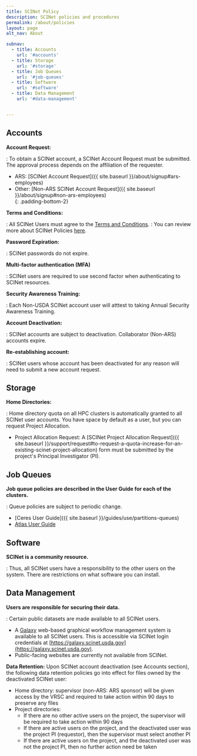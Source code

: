 ```yaml
---
title: SCINet Policy
description: SCINet policies and procedures
permalink: /about/policies
layout: page
alt_nav: About

subnav:
  - title: Accounts 
    url: '#accounts'
  - title: Storage
    url: '#storage'
  - title: Job Queues 
    url: '#job-queues'
  - title: Software 
    url: '#software'
  - title: Data Management
    url: '#data-management'


---
```


## Accounts

**Account Request:**  

:  To obtain a SCINet account, a SCINet Account Request must be submitted.  The approval process depends on the affiliation of the requester. 

   * ARS: [SCINet Account Request]({{ site.baseurl }}/about/signup#ars-employees)
   * Other: [Non-ARS SCINet Account Request]({{ site.baseurl }}/about/signup#non-ars-employees)  
   {: .padding-bottom-2}

**Terms and Conditions:**  

:  All SCINet Users must agree to the [Terms and Conditions](https://usdagcc.sharepoint.com/sites/REE-ARS-OCIO/scinet/accounts/SitePages/Terms-and-Conditions.aspx).
:  You can review more about SCINet Policies [here](https://usdagcc.sharepoint.com/sites/REE-ARS-OCIO/scinet/accounts/SitePages/SCINet_Policies.aspx).

**Password Expiration:**  

:  SCINet passwords do not expire. 

**Multi-factor authentication (MFA)**  

:  SCINet users are required to use second factor when authenticating to SCINet resources.

**Security Awareness Training:**  

:  Each Non-USDA SCINet account user will atttest to taking Annual Security Awareness Training.

**Account Deactivation:**  

:  SCINet accounts are subject to deactivation.  Collaborator (Non-ARS) accounts expire.

**Re-establishing account:**  

:  SCINet users whose account has been deactivated for any reason will need to submit a new account request.



## Storage


**Home Directories:**  

:  Home directory quota on all HPC clusters is automatically granted to all SCINet user accounts.  You have space by default as a user, but you can request Project Allocation.

   * Project Allocation Request: A [SCINet Project Allocation Request]({{ site.baseurl }}/support/request#to-request-a-quota-increase-for-an-existing-scinet-project-allocation) form must be submitted by the project's Principal Investigator (PI).


## Job Queues


**Job queue policies are described in the User Guide for each of the clusters.**

:  Queue policies are subject to periodic change.

   *  [Ceres User Guide]({{ site.baseurl }}/guides/use/partitions-queues)
   *  [Atlas User Guide](https://www.hpc.msstate.edu/computing/atlas/)



## Software


**SCINet is a community resource.** 

:  Thus, all SCINet users have a responsibility to the other users on the system. There are restrictions on what software you can install.


## Data Management


**Users are responsible for securing their data.**

:  Certain public datasets are made available to all SCINet users.

   *  A [Galaxy](https://galaxyproject.org/) web-based graphical workflow management system is available to all SCINet users. This is accessible via SCINet login credentials at [https://galaxy.scinet.usda.gov](https://galaxy.scinet.usda.gov).
   *  Public-facing websites are currently not available from SCINet.

**Data Retention:** Upon SCINet account deactivation (see Accounts section), the following data retention policies go into effect for files owned by the deactivated SCINet user:
- Home directory: supervisor (non-ARS: ARS sponsor) will be given access by the VRSC and required to take action within 90 days to preserve any files
- Project directories:
	- If there are no other active users on the project, the supervisor will be required to take action within 90 days
	- If there are active users on the project, and the deactivated user was the project PI (requestor), then the supervisor must select another PI
	- If there are active users on the project, and the deactivated user was not the project PI, then no further action need be taken
